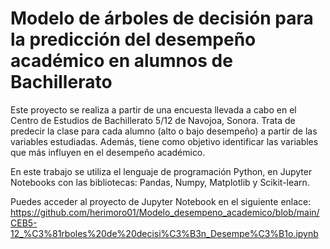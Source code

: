 
# Modelo de árboles de decisión para la predicción del desempeño académico en alumnos de Bachillerato

Este proyecto se realiza a partir de una encuesta llevada a cabo en el Centro de Estudios de Bachillerato 5/12 de Navojoa, Sonora. Trata de predecir la clase para cada alumno (alto o bajo desempeño) a partir de las variables estudiadas.
Además, tiene como objetivo identificar las variables que más influyen en el desempeño académico.

En este trabajo se utiliza el lenguaje de programación Python, en Jupyter Notebooks con las bibliotecas: Pandas, Numpy, Matplotlib y Scikit-learn.

Puedes acceder al proyecto de Jupyter Notebook en el siguiente enlace:
https://github.com/herimoro01/Modelo_desempeno_academico/blob/main/CEB5-12_%C3%81rboles%20de%20decisi%C3%B3n_Desempe%C3%B1o.ipynb

